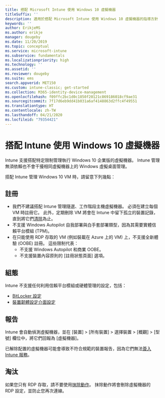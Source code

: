 ```yaml
---
title: 搭配 Microsoft Intune 使用 Windows 10 虛擬機器
titleSuffix: ''
description: 適用於搭配 Microsoft Intune 使用 Windows 10 虛擬機器的指導方針
keywords: ''
author: ErikjeMS
ms.author: erikje
manager: dougeby
ms.date: 11/20/2019
ms.topic: conceptual
ms.service: microsoft-intune
ms.subservice: fundamentals
ms.localizationpriority: high
ms.technology: ''
ms.assetid: ''
ms.reviewer: dougeby
ms.suite: ems
search.appverid: MET150
ms.custom: intune-classic; get-started
ms.collection: M365-identity-device-management
ms.openlocfilehash: f09ffc2bc1d0c1850f20121c869186018cf9ae31
ms.sourcegitcommit: 7f17d6eb9dd41b031a6af4148863d2ffc4f49551
ms.translationtype: HT
ms.contentlocale: zh-TW
ms.lasthandoff: 04/21/2020
ms.locfileid: "79354421"
---
```

# <a name="using-windows-10-virtual-machines-with-intune"></a>搭配 Intune 使用 Windows 10 虛擬機器

Intune 支援搭配特定限制管理執行 Windows 10 企業版的虛擬機器。 Intune 管理無須依賴也不會干擾相同虛擬機器上的 Windows 虛擬桌面管理。

搭配 Intune 管理 Windows 10 VM 時，請留意下列幾點：

## <a name="enrollment"></a>註冊
- 我們不建議搭配 Intune 管理隨選、工作階段主機虛擬機器。 必須在建立每個 VM 時註冊它。 此外，定期刪除 VM 將會在 Intune 中留下孤立的裝置記錄，直到將它們[清除](../remote-actions/devices-wipe.md#automatically-delete-devices-with-cleanup-rules)為止。 
- 不支援 Windows Autopilot 自我部署與白手套部署類型，因為其需要實體信賴平台模組 (TPM)。 
- 在只能使用 RDP 存取的 VM (例如裝載在 Azure 上的 VM) 上，不支援全新體驗 (OOBE) 註冊。 這些限制代表：
    - 不支援 Windows Autopilot 和商業 OOBE。
    - 不支援裝置內容原則的 [註冊狀態頁面] 選項。

## <a name="configuration"></a>組態
Intune 不支援任何利用信賴平台模組或硬體管理的設定，包括：
- [BitLocker 設定](../configuration/device-profiles.md#endpoint-protection)
- [裝置韌體設定介面設定](../configuration/device-profiles.md#device-firmware-configuration-interface)

## <a name="reporting"></a>報告
Intune 會自動偵測虛擬機器，並在 [裝置]   > [所有裝置]  > 選擇裝置 > [概觀]   > [型號]  欄位中，將它們回報為 [虛擬機器]。 

已解除配置的虛擬機器可能會導致不符合規範的裝置報告，因為它們無法[簽入 Intune 服務](../configuration/device-profile-troubleshoot.md#how-long-does-it-take-for-devices-to-get-a-policy-profile-or-app-after-they-are-assigned)。

## <a name="retirement"></a>淘汰
如果您只有 RDP 存取，請不要使用[抹除動作](../remote-actions/devices-wipe.md#wipe)。 抹除動作將會刪除虛擬機器的 RDP 設定，並防止您再次連線。


